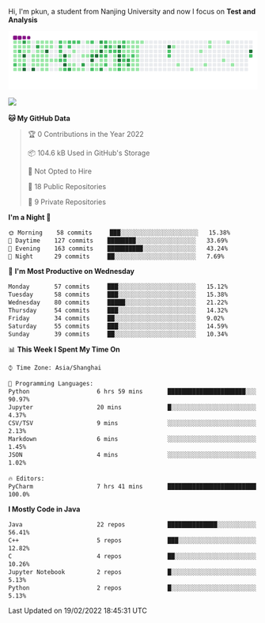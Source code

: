 Hi, I'm pkun, a student from Nanjing University and now I focus on **Test and Analysis**

![](https://github.com/pppppkun/pppppkun/blob/output/github-snake.gif)

![](https://komarev.com/ghpvc/?username=pppppkun)
<!--START_SECTION:waka-->
**🐱 My GitHub Data** 

> 🏆 0 Contributions in the Year 2022
 > 
> 📦 104.6 kB Used in GitHub's Storage 
 > 
> 🚫 Not Opted to Hire
 > 
> 📜 18 Public Repositories 
 > 
> 🔑 9 Private Repositories  
 > 
**I'm a Night 🦉** 

```text
🌞 Morning    58 commits     ███░░░░░░░░░░░░░░░░░░░░░░   15.38% 
🌆 Daytime    127 commits    ████████░░░░░░░░░░░░░░░░░   33.69% 
🌃 Evening    163 commits    ██████████░░░░░░░░░░░░░░░   43.24% 
🌙 Night      29 commits     ██░░░░░░░░░░░░░░░░░░░░░░░   7.69%

```
📅 **I'm Most Productive on Wednesday** 

```text
Monday       57 commits     ███░░░░░░░░░░░░░░░░░░░░░░   15.12% 
Tuesday      58 commits     ███░░░░░░░░░░░░░░░░░░░░░░   15.38% 
Wednesday    80 commits     █████░░░░░░░░░░░░░░░░░░░░   21.22% 
Thursday     54 commits     ███░░░░░░░░░░░░░░░░░░░░░░   14.32% 
Friday       34 commits     ██░░░░░░░░░░░░░░░░░░░░░░░   9.02% 
Saturday     55 commits     ███░░░░░░░░░░░░░░░░░░░░░░   14.59% 
Sunday       39 commits     ██░░░░░░░░░░░░░░░░░░░░░░░   10.34%

```


📊 **This Week I Spent My Time On** 

```text
⌚︎ Time Zone: Asia/Shanghai

💬 Programming Languages: 
Python                   6 hrs 59 mins       ██████████████████████░░░   90.97% 
Jupyter                  20 mins             █░░░░░░░░░░░░░░░░░░░░░░░░   4.37% 
CSV/TSV                  9 mins              ░░░░░░░░░░░░░░░░░░░░░░░░░   2.13% 
Markdown                 6 mins              ░░░░░░░░░░░░░░░░░░░░░░░░░   1.45% 
JSON                     4 mins              ░░░░░░░░░░░░░░░░░░░░░░░░░   1.02%

🔥 Editors: 
PyCharm                  7 hrs 41 mins       █████████████████████████   100.0%

```

**I Mostly Code in Java** 

```text
Java                     22 repos            ██████████████░░░░░░░░░░░   56.41% 
C++                      5 repos             ███░░░░░░░░░░░░░░░░░░░░░░   12.82% 
C                        4 repos             ██░░░░░░░░░░░░░░░░░░░░░░░   10.26% 
Jupyter Notebook         2 repos             █░░░░░░░░░░░░░░░░░░░░░░░░   5.13% 
Python                   2 repos             █░░░░░░░░░░░░░░░░░░░░░░░░   5.13%

```



 Last Updated on 19/02/2022 18:45:31 UTC
<!--END_SECTION:waka-->
